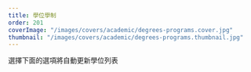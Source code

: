 ```yaml
---
title: 學位學制
order: 201
coverImage: "/images/covers/academic/degrees-programs.cover.jpg"
thumbnail: "/images/covers/academic/degrees-programs.thumbnail.jpg"
---
```


選擇下面的選項將自動更新學位列表

